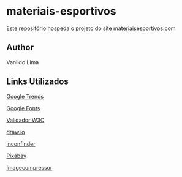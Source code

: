 # materiais-esportivos
Este repositório hospeda o projeto do site materiaisesportivos.com
## Author 
Vanildo Lima
## Links Utilizados 
[Google Trends](https://trends.google.com.br/trends/)

[Google Fonts](https://fonts.google.com/)

[Validador W3C](https://validator.w3.org/)

[draw.io](https://app.diagrams.net/)

[inconfinder](https://www.iconfinder.com/)

[Pixabay](https://pixabay.com/pt/)

[Imagecompressor](https://imagecompressor.com/pt/)
